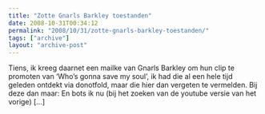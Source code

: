 ```yaml
---
title: "Zotte Gnarls Barkley toestanden"
date: 2008-10-31T00:34:12
permalink: "2008/10/31/zotte-gnarls-barkley-toestanden/"
tags: ["archive"]
layout: "archive-post"
---
```

Tiens, ik kreeg daarnet een mailke van Gnarls Barkley om hun clip te promoten van ‘Who’s gonna save my soul’, ik had die al een hele tijd geleden ontdekt via donotfold, maar die hier dan vergeten te vermelden. Bij deze dan maar: En bots ik nu (bij het zoeken van de youtube versie van het vorige) \[…\]
